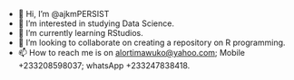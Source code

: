 - 👋 Hi, I’m @ajkmPERSIST
- 👀 I’m interested in studying Data Science.
- 🌱 I’m currently learning RStudios.
- 💞️ I’m looking to collaborate on creating a repository on R programming.
- 📫 How to reach me is on alortimawuko@yahoo.com; Mobile +233208598037; whatsApp +233247838418.

<!---
ajkmPERSIST/ajkmPERSIST is a ✨ special ✨ repository because its `README.md` (this file) appears on your GitHub profile.
You can click the Preview link to take a look at your changes.
--->
